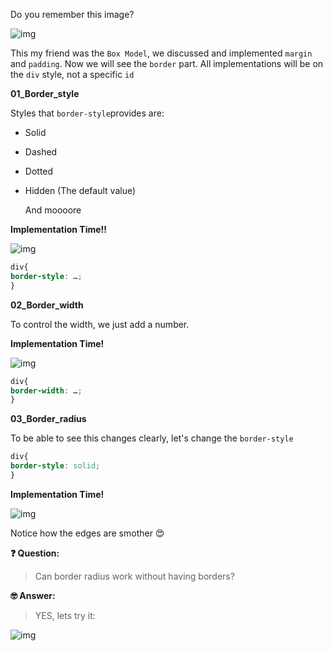 Do you remember this image?

![img](https://lh4.googleusercontent.com/7mKMnZwFyW3JTEMcMdv83Ppb7vy0tl8ggypf3-8dySc9tSgm0VtDubVb1tKq3DGGFbEIvk4b2rntxr3CDfndy_h1zYWlRvfvAHZiTLOeyMwSdp7tHZeO09wX7_Z2zG0sErHQlIUv=s0)

This my friend was the `Box Model`, we discussed and implemented `margin` and `padding`. Now we will see the `border` part. All implementations will be on the `div` style, not a specific `id`

**01_Border_style**

Styles that `border-style`provides are: 

- Solid

- Dashed 

- Dotted 

- Hidden (The default value)

  And moooore

**Implementation Time!!**

![img](https://lh6.googleusercontent.com/cE6YcKZYXO5Sudo7QzvzQiOWUhF6G0wu5rLS33K6ayldymQ3DvS-tkZRV9r9Le7UjHdnfFiH9KoRqFTQ28nXK-9WT9uwKuimCNLENQ4zI3hjPejVz8M7K1h1f926TYo-FGHMVBXo=s0)

``````css
div{
border-style: …;
}
``````

**02_Border_width**

To control the width, we just add a number.

**Implementation Time!**

![img](https://lh5.googleusercontent.com/IVfR2Bb-UjcAWrMRxgf-5wzq6Tt3-vypYYXtiLcXUswGqgKnWZ0siOhMjCqs1fERN7QkiLWfLxwaw8m_Z2OHP0Ihcvy4l2wpwJB5bb3zlOJRkVLpnujD_SGA9GIBF4hfxaHqxNYh=s0)

``````css
div{
border-width: …;
}
``````

**03_Border_radius**

To be able to see this changes clearly, let's change the `border-style`

``````css
div{
border-style: solid;
}
``````

**Implementation Time!**

![img](https://lh6.googleusercontent.com/kzLsaTIctzwwWdElYH7OMa1oa9n7wau4Ejul_jz-FICRZxYEEnAhgJWXAAdIrJ67RR7O9lqBYeKD2WC03g7hv90RcaM-YBp557NygpjXysuFUQIZAz4AHeQDqNrXuGrE8Qn5aZq7=s0)

Notice how the edges are smother 😍

**❓ Question:**

> Can border radius work without having borders? 

**🤓 Answer:** 

>  YES, lets try it:

![img](https://lh4.googleusercontent.com/a8n-NFuiwI12jIkSe61j8FJb677MMMQsWS3fvLC8bbC4a8wSYG79B1YRCK0ByQ0rEycOOfTBloWuwVBMf7gxtpJXX2S0ON1UZK7yw6EmIwglEmkbyNsqPQED7Aypxw9EtWY5QPwh=s0)

